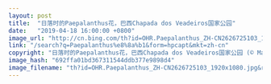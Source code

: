 ```yaml
---
layout: post
title:  "日落时的Paepalanthus花，巴西Chapada dos Veadeiros国家公园"
date:   "2019-04-18 16:00:00 +0800"
image_url: "http://cn.bing.com/th?id=OHR.Paepalanthus_ZH-CN2626725103_1920x1080.jpg&rf=LaDigue_1920x1080.jpg&pid=hp"
link: "/search?q=Paepalanthus%e8%8a%b1&form=hpcapt&mkt=zh-cn"
copyright: "日落时的Paepalanthus花，巴西Chapada dos Veadeiros国家公园 (© Marcio Cabral/Getty Images)"
image_hash: "692ffa01bd367311544ddb377e9898d4"
image_filename: "th?id=OHR.Paepalanthus_ZH-CN2626725103_1920x1080.jpg&rf=LaDigue_1920x1080.jpg&pid=hp"
---
```

